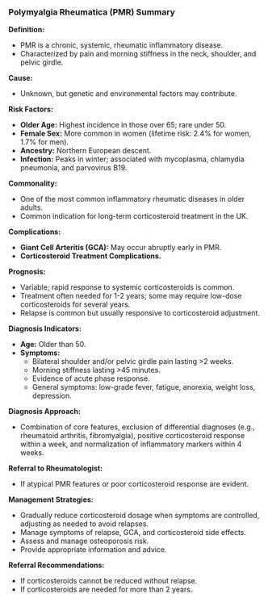 ### Polymyalgia Rheumatica (PMR) Summary

**Definition:**  
- PMR is a chronic, systemic, rheumatic inflammatory disease.
- Characterized by pain and morning stiffness in the neck, shoulder, and pelvic girdle.

**Cause:**  
- Unknown, but genetic and environmental factors may contribute.

**Risk Factors:**  
- **Older Age:** Highest incidence in those over 65; rare under 50.
- **Female Sex:** More common in women (lifetime risk: 2.4% for women, 1.7% for men).
- **Ancestry:** Northern European descent.
- **Infection:** Peaks in winter; associated with mycoplasma, chlamydia pneumonia, and parvovirus B19.

**Commonality:**  
- One of the most common inflammatory rheumatic diseases in older adults.
- Common indication for long-term corticosteroid treatment in the UK.

**Complications:**  
- **Giant Cell Arteritis (GCA):** May occur abruptly early in PMR.
- **Corticosteroid Treatment Complications.**

**Prognosis:**  
- Variable; rapid response to systemic corticosteroids is common.
- Treatment often needed for 1-2 years; some may require low-dose corticosteroids for several years.
- Relapse is common but usually responsive to corticosteroid adjustment.

**Diagnosis Indicators:**  
- **Age:** Older than 50.
- **Symptoms:** 
  - Bilateral shoulder and/or pelvic girdle pain lasting >2 weeks.
  - Morning stiffness lasting >45 minutes.
  - Evidence of acute phase response.
  - General symptoms: low-grade fever, fatigue, anorexia, weight loss, depression.

**Diagnosis Approach:**  
- Combination of core features, exclusion of differential diagnoses (e.g., rheumatoid arthritis, fibromyalgia), positive corticosteroid response within a week, and normalization of inflammatory markers within 4 weeks.

**Referral to Rheumatologist:**  
- If atypical PMR features or poor corticosteroid response are evident.

**Management Strategies:**  
- Gradually reduce corticosteroid dosage when symptoms are controlled, adjusting as needed to avoid relapses.
- Manage symptoms of relapse, GCA, and corticosteroid side effects.
- Assess and manage osteoporosis risk.
- Provide appropriate information and advice.

**Referral Recommendations:**  
- If corticosteroids cannot be reduced without relapse.
- If corticosteroids are needed for more than 2 years.